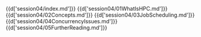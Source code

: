 {{d['session04/index.md']}}
{{d['session04/01WhatIsHPC.md']}}
{{d['session04/02Concepts.md']}}
{{d['session04/03JobScheduling.md']}}
{{d['session04/04ConcurrencyIssues.md']}}
{{d['session04/05FurtherReading.md']}}

